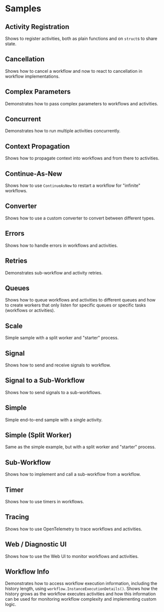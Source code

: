 # Samples

## Activity Registration

Shows to register activities, both as plain functions and on `struct`s to share state.

## Cancellation

Shows how to cancel a workflow and now to react to cancellation in workflow implementations.

## Complex Parameters

Demonstrates how to pass complex parameters to workflows and activities.

## Concurrent

Demonstrates how to run multiple activities concurrently.

## Context Propagation

Shows how to propagate context into workflows and from there to activities.

## Continue-As-New

Shows how to use `ContinueAsNew` to restart a workflow for "infinite" workflows.

## Converter

Shows how to use a custom converter to convert between different types.

## Errors

Shows how to handle errors in workflows and activities.

## Retries

Demonstrates sub-workflow and activity retries.

## Queues

Shows how to queue workflows and activities to different queues and how to create workers that only listen for specific queues or specific tasks (workflows or activities).

## Scale

Simple sample with a split worker and "starter" process.

## Signal

Shows how to send and receive signals to workflow.

## Signal to a Sub-Workflow

Shows how to send signals to a sub-workflows.

## Simple

Simple end-to-end sample with a single activity.

## Simple (Split Worker)

Same as the simple example, but with a split worker and "starter" process.

## Sub-Workflow

Shows how to implement and call a sub-workflow from a workflow.

## Timer

Shows how to use timers in workflows.

## Tracing

Shows how to use OpenTelemetry to trace workflows and activities.

## Web / Diagnostic UI

Shows how to use the Web UI to monitor workflows and activities.

## Workflow Info

Demonstrates how to access workflow execution information, including the history length, using `workflow.InstanceExecutionDetails()`. Shows how the history grows as the workflow executes activities and how this information can be used for monitoring workflow complexity and implementing custom logic.